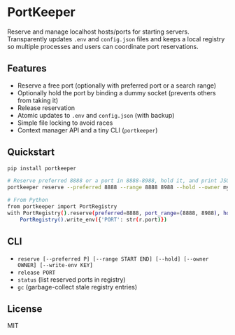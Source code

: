 # PortKeeper

Reserve and manage localhost hosts/ports for starting servers. Transparently updates `.env` and `config.json` files and keeps a local registry so multiple processes and users can coordinate port reservations.

## Features
- Reserve a free port (optionally with preferred port or a search range)
- Optionally hold the port by binding a dummy socket (prevents others from taking it)
- Release reservation
- Atomic updates to `.env` and `config.json` (with backup)
- Simple file locking to avoid races
- Context manager API and a tiny CLI (`portkeeper`)

## Quickstart
```bash
pip install portkeeper

# Reserve preferred 8888 or a port in 8888-8988, hold it, and print JSON
portkeeper reserve --preferred 8888 --range 8888 8988 --hold --owner myapp

# From Python
from portkeeper import PortRegistry
with PortRegistry().reserve(preferred=8888, port_range=(8888, 8988), hold=True) as r:
    PortRegistry().write_env({'PORT': str(r.port)})
```

## CLI
- `reserve [--preferred P] [--range START END] [--hold] [--owner OWNER] [--write-env KEY]`
- `release PORT`
- `status` (list reserved ports in registry)
- `gc` (garbage-collect stale registry entries)

## License
MIT
